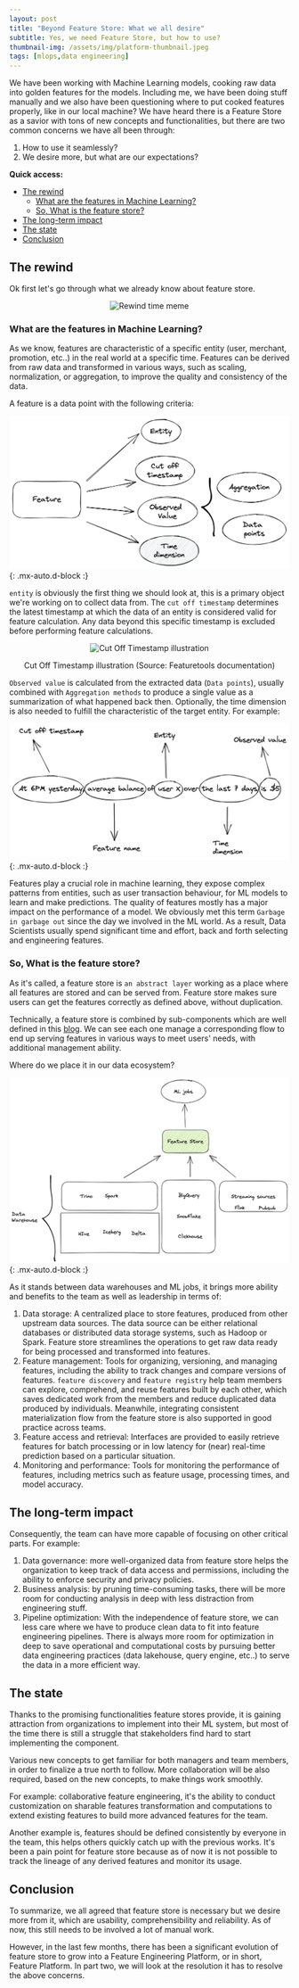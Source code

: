 ```yaml
---
layout: post
title: "Beyond Feature Store: What we all desire"
subtitle: Yes, we need Feature Store, but how to use?
thumbnail-img: /assets/img/platform-thumbnail.jpeg
tags: [mlops,data engineering]
---
```


We have been working with Machine Learning models, cooking raw data into golden features for the models. Including me, we have been doing stuff manually and we also have been questioning where to put cooked features properly, like in our local machine? We have heard there is a Feature Store as a savior with tons of new concepts and functionalities, but there are two common concerns we have all been through:

1. How to use it seamlessly?
2. We desire more, but what are our expectations?

**Quick access:**

- [The rewind](#the-rewind)
  - [What are the features in Machine Learning?](#what-are-the-features-in-machine-learning)
  - [So, What is the feature store?](#so-what-is-the-feature-store)
- [The long-term impact](#the-long-term-impact)
- [The state](#the-state)
- [Conclusion](#conclusion)

## The rewind

Ok first let's go through what we already know about feature store.

<p align = "center">
<img src = "https://en.meming.world/images/en/7/7a/It%27s_Rewind_time.jpg" alt="Rewind time meme">
</p>
<p align = "center">
</p>


### What are the features in Machine Learning?

As we know, features are characteristic of a specific entity (user, merchant, promotion, etc..) in the real world at a specific time. Features can be derived from raw data and transformed in various ways, such as scaling, normalization, or aggregation, to improve the quality and consistency of the data.

A feature is a data point with the following criteria:

![Features Definition](/assets/img/feature.png){: .mx-auto.d-block :}

`entity` is obviously the first thing we should look at, this is a primary object we're working on to collect data from. The `cut off timestamp` determines the latest timestamp at which the data of an entity is considered valid for feature calculation. Any data beyond this specific timestamp is excluded before performing feature calculations.

<p align = "center">
<img src = "https://featuretools.alteryx.com/en/stable/_images/retail_ct.png" alt="Cut Off Timestamp illustration">
</p>
<p align = "center">
Cut Off Timestamp illustration (Source: Featuretools documentation)
</p>

`Observed value` is calculated from the extracted data (`Data points`), usually combined with `Aggregation methods` to produce a single value as a summarization of what happened back then. Optionally, the time dimension is also needed to fulfill the characteristic of the target entity. For example:

![Example](/assets/img/feat_example.png){: .mx-auto.d-block :}

Features play a crucial role in machine learning, they expose complex patterns from entities, such as user transaction behaviour, for ML models to learn and make predictions. The quality of features mostly has a major impact on the performance of a model. We obviously met this term `Garbage in garbage out` since the day we involved in the ML world. As a result, Data Scientists usually spend significant time and effort, back and forth selecting and engineering features.

### So, What is the feature store?

As it's called, a feature store is `an abstract layer` working as a place where all features are stored and can be served from. Feature store makes sure users can get the features correctly as defined above, without duplication.

Technically, a feature store is combined by sub-components which are well defined in this [blog](https://www.tecton.ai/blog/what-is-a-feature-store/). We can see each one manage a corresponding flow to end up serving features in various ways to meet users' needs, with additional management ability.

Where do we place it in our data ecosystem?

![Feature Store in Data Ecosystem](/assets/img/fs_in_ecosys.png){: .mx-auto.d-block :}

As it stands between data warehouses and ML jobs, it brings more ability and benefits to the team as well as leadership in terms of:

1. Data storage: A centralized place to store features, produced from other upstream data sources. The data source can be either relational databases or distributed data storage systems, such as Hadoop or Spark. Feature store streamlines the operations to get raw data ready for being processed and transformed into features.
2. Feature management: Tools for organizing, versioning, and managing features, including the ability to track changes and compare versions of features. `feature discovery` and `feature registry` help team members can explore, comprehend, and reuse features built by each other, which saves dedicated work from the members and reduce duplicated data produced by individuals. Meanwhile, integrating consistent materialization flow from the feature store is also supported in good practice across teams.
3. Feature access and retrieval: Interfaces are provided to easily retrieve features for batch processing or in low latency for (near) real-time prediction based on a particular situation.
4. Monitoring and performance: Tools for monitoring the performance of features, including metrics such as feature usage, processing times, and model accuracy.

## The long-term impact

Consequently, the team can have more capable of focusing on other critical parts. For example:

1. Data governance: more well-organized data from feature store helps the organization to keep track of data access and permissions, including the ability to enforce security and privacy policies.
2. Business analysis: by pruning time-consuming tasks, there will be more room for conducting analysis in deep with less distraction from engineering stuff.
3. Pipeline optimization: With the independence of feature store, we can less care where we have to produce clean data to fit into feature engineering pipelines. There is always more room for optimization in deep to save operational and computational costs by pursuing better data engineering practices (data lakehouse, query engine, etc..) to serve the data in a more efficient way.

## The state

Thanks to the promising functionalities feature stores provide, it is gaining attraction from organizations to implement into their ML system, but most of the time there is still a struggle that stakeholders find hard to start implementing the component.

Various new concepts to get familiar for both managers and team members, in order to finalize a true north to follow. More collaboration will be also required, based on the new concepts, to make things work smoothly.

For example: collaborative feature engineering, it's the ability to conduct customization on sharable features transformation and computations to extend existing features to build more advanced features for the team.

Another example is, features should be defined consistently by everyone in the team, this helps others quickly catch up with the previous works. It's been a pain point for feature store because as of now it is not possible to track the lineage of any derived features and monitor its usage.

## Conclusion

To summarize, we all agreed that feature store is necessary but we desire more from it, which are usability, comprehensibility and reliability. As of now, this still needs to be involved a lot of manual work.

However, in the last few months, there has been a significant evolution of feature store to grow into a Feature Engineering Platform, or in short, Feature Platform. In part two, we will look at the resolution it has to resolve the above concerns.
